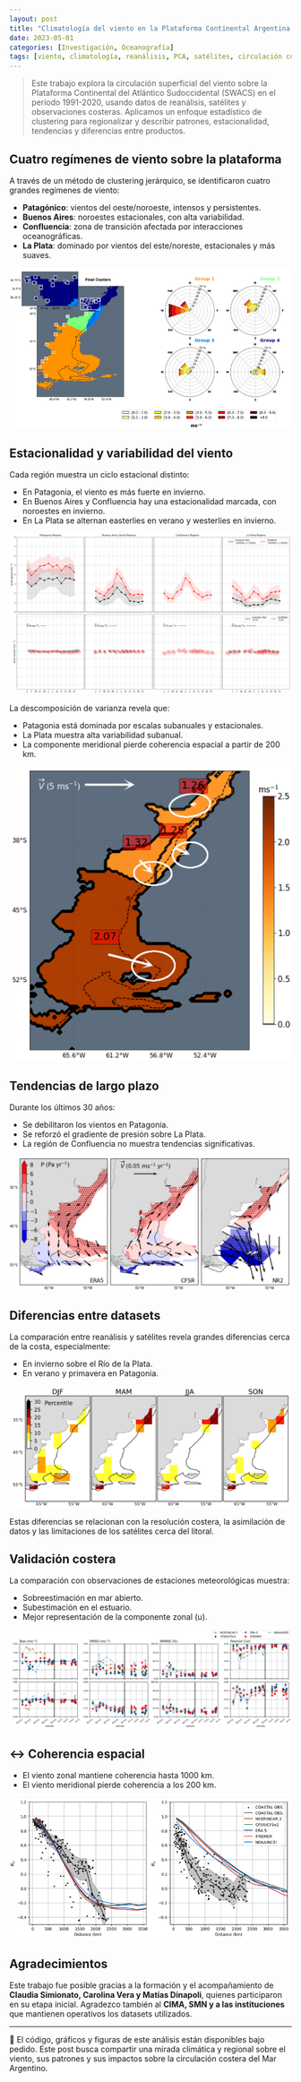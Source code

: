 ```yaml
---
layout: post
title: "Climatología del viento en la Plataforma Continental Argentina: cuatro regímenes, muchas preguntas"
date: 2023-05-01
categories: [Investigación, Oceanografía]
tags: [viento, climatología, reanálisis, PCA, satélites, circulación costera]
---
```


> Este trabajo explora la circulación superficial del viento sobre la Plataforma Continental del Atlántico Sudoccidental (SWACS) en el período 1991-2020, usando datos de reanálisis, satélites y observaciones costeras. Aplicamos un enfoque estadístico de clustering para regionalizar y describir patrones, estacionalidad, tendencias y diferencias entre productos.

## Cuatro regímenes de viento sobre la plataforma

A través de un método de clustering jerárquico, se identificaron cuatro grandes regímenes de viento:

- **Patagónico**: vientos del oeste/noroeste, intensos y persistentes.
- **Buenos Aires**: noroestes estacionales, con alta variabilidad.
- **Confluencia**: zona de transición afectada por interacciones oceanográficas.
- **La Plata**: dominado por vientos del este/noreste, estacionales y más suaves.

![Clustering de regímenes](../assets/img/viento-pca-climatologia_fig_2.png)

## Estacionalidad y variabilidad del viento

Cada región muestra un ciclo estacional distinto:
- En Patagonia, el viento es más fuerte en invierno.
- En Buenos Aires y Confluencia hay una estacionalidad marcada, con noroestes en invierno.
- En La Plata se alternan easterlies en verano y westerlies en invierno.

![Ciclo estacional del viento](../assets/img/viento-pca-climatologia_fig_4.png)

La descomposición de varianza revela que:
- Patagonia está dominada por escalas subanuales y estacionales.
- La Plata muestra alta variabilidad subanual.
- La componente meridional pierde coherencia espacial a partir de 200 km.

![Varianza por componentes](../assets/img/viento-pca-climatologia_fig_3.png)

## Tendencias de largo plazo

Durante los últimos 30 años:
- Se debilitaron los vientos en Patagonia.
- Se reforzó el gradiente de presión sobre La Plata.
- La región de Confluencia no muestra tendencias significativas.

![Tendencias de viento y presión](../assets/img/viento-pca-climatologia_fig_5.png)

## Diferencias entre datasets

La comparación entre reanálisis y satélites revela grandes diferencias cerca de la costa, especialmente:
- En invierno sobre el Río de la Plata.
- En verano y primavera en Patagonia.

![Variabilidad entre datasets](../assets/img/viento-pca-climatologia_fig_6.png)

Estas diferencias se relacionan con la resolución costera, la asimilación de datos y las limitaciones de los satélites cerca del litoral.

## Validación costera

La comparación con observaciones de estaciones meteorológicas muestra:
- Sobreestimación en mar abierto.
- Subestimación en el estuario.
- Mejor representación de la componente zonal (u).

![Comparación costera](../assets/img/viento-pca-climatologia_fig_7.png)

## ↔ Coherencia espacial

- El viento zonal mantiene coherencia hasta 1000 km.
- El viento meridional pierde coherencia a los 200 km.

![Coherencia espacial](../assets/img/viento-pca-climatologia_fig_8.png)

## Agradecimientos

Este trabajo fue posible gracias a la formación y el acompañamiento de **Claudia Simionato, Carolina Vera y Matías Dinapoli**, quienes participaron en su etapa inicial. Agradezco también al **CIMA, SMN y a las instituciones** que mantienen operativos los datasets utilizados.

---

🔗 El código, gráficos y figuras de este análisis están disponibles bajo pedido. Este post busca compartir una mirada climática y regional sobre el viento, sus patrones y sus impactos sobre la circulación costera del Mar Argentino.
